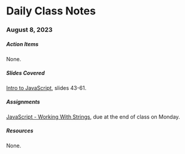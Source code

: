 # Daily Class Notes

### August 8, 2023

##### Action Items

None.

##### Slides Covered

[Intro to JavaScript](https://www.canva.com/design/DAFpLgVyDB0/320DKN-frgCEf1f7RAm7cg/edit), slides 43-61.

##### Assignments

[JavaScript - Working With Strings](https://github.com/AnnieCannons/js-working-with-strings), due at the end of class on Monday.

##### Resources

None.
